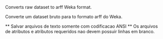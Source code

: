 Converts raw dataset to arff Weka format.

Converte um dataset bruto para to formato arff do Weka.

** Salvar arquivos de texto somente com codificacao ANSI
** Os arquivos de atributos e atributos requeridos nao devem possuir linhas em branco.
